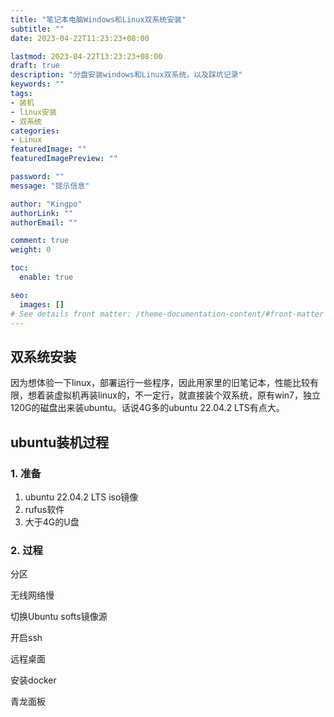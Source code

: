 ```yaml
---
title: "笔记本电脑Windows和Linux双系统安装"
subtitle: ""
date: 2023-04-22T11:23:23+08:00

lastmod: 2023-04-22T13:23:23+08:00
draft: true
description: "分盘安装windows和Linux双系统，以及踩坑记录"
keywords: ""
tags:
- 装机
- linux安装
- 双系统
categories:
- Linux
featuredImage: ""
featuredImagePreview: ""

password: ""
message: "提示信息"

author: "Kingpo"
authorLink: ""
authorEmail: ""

comment: true
weight: 0

toc:
  enable: true

seo:
  images: []
# See details front matter: /theme-documentation-content/#front-matter
---
```


<!--more-->
## 双系统安装

因为想体验一下linux，部署运行一些程序，因此用家里的旧笔记本，性能比较有限，想着装虚拟机再装linux的，不一定行，就直接装个双系统，原有win7，独立120G的磁盘出来装ubuntu。话说4G多的ubuntu 22.04.2 LTS有点大。


## ubuntu装机过程

### 1. 准备

1. ubuntu 22.04.2 LTS iso镜像
2. rufus软件
3. 大于4G的U盘


### 2. 过程


分区

无线网络慢

切换Ubuntu softs镜像源

开启ssh

远程桌面

安装docker

青龙面板





